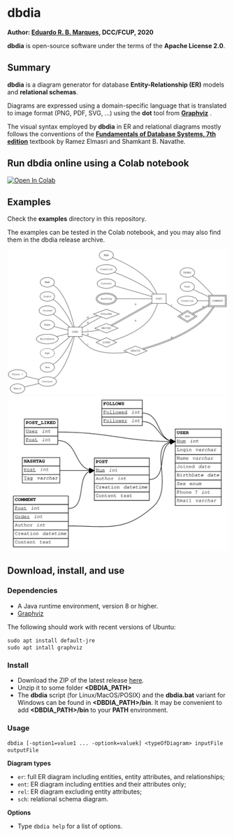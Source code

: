 # dbdia

__Author: [Eduardo R. B. Marques](https://www.dcc.fc.up.pt/~edrdo), DCC/FCUP, 2020__

__dbdia__ is open-source software under the terms of the __Apache License 2.0__.

## Summary

__dbdia__ is a diagram generator for database __Entity-Relationship (ER)__ models
and __relational schemas__. 

Diagrams are expressed using a domain-specific language
that is translated to image format (PNG, PDF, SVG, ...) using the __dot__ tool from __[Graphviz](https://graphviz.org)__ . 

The visual syntax employed by __dbdia__ in ER and relational diagrams  mostly follows the conventions of the __[Fundamentals of Database Systems, 7th edition](https://www.pearson.com/us/higher-education/program/Elmasri-Fundamentals-of-Database-Systems-7th-Edition/PGM189052.html)__  textbook by Ramez Elmasri and Shamkant B. Navathe.

## Run dbdia online using a Colab notebook

[![Open In Colab](https://colab.research.google.com/assets/colab-badge.svg)](https://colab.research.google.com/github/edrdo/dbdia/blob/master/src/main/colab/dbdia.ipynb)

## Examples

Check the __examples__ directory in this repository.

The examples can be tested in the Colab notebook, and you may also find them in the dbdia release archive.

![Example ER model](/examples/SocialNetwork2_er.svg)
![Example Schema](/examples/SocialNetwork2_sch.svg)

## Download, install, and use

### Dependencies

- A Java runtime environment, version 8 or higher.
- [Graphviz](https://graphviz.org)

The following should work with recent versions of Ubuntu:

```
sudo apt install default-jre
sudo apt intall graphviz
```

### Install

- Download the ZIP of the latest release [here](https://github.com/edrdo/dbdia/releases/download/0.2/dbdia-0.2-release.zip).
- Unzip it to some folder __<DBDIA_PATH>__
- The __dbdia__ script (for Linux/MacOS/POSIX) and the __dbdia.bat__
variant for Windows can be found in __<DBDIA_PATH>/bin__. 
It may be convenient to add __<DBDIA_PATH>/bin__ to your __PATH__ environment.

### Usage

```
dbdia [-option1=value1 ... -optionk=valuek] <typeOfDiagram> inputFile outputFile
```

__Diagram types__

- `er`: full ER diagram including entities, entity attributes, and relationships;
- `ent`: ER diagram including entities and their attributes only;
- `rel`: ER diagram excluding entity attributes;
- `sch`: relational schema diagram.

__Options__

- Type `dbdia help` for a list of options.

